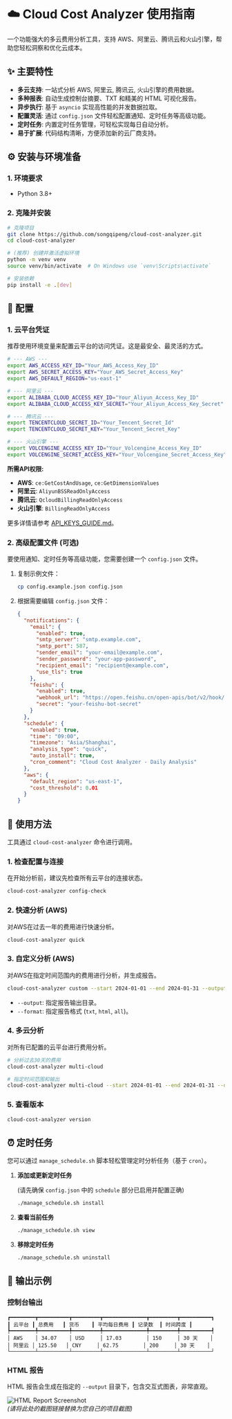 # ☁️ Cloud Cost Analyzer 使用指南

一个功能强大的多云费用分析工具，支持 AWS、阿里云、腾讯云和火山引擎，帮助您轻松洞察和优化云成本。

## ✨ 主要特性

- **多云支持**: 一站式分析 AWS, 阿里云, 腾讯云, 火山引擎的费用数据。
- **多种报表**: 自动生成控制台摘要、TXT 和精美的 HTML 可视化报告。
- **异步执行**: 基于 `asyncio` 实现高性能的并发数据拉取。
- **配置灵活**: 通过 `config.json` 文件轻松配置通知、定时任务等高级功能。
- **定时任务**: 内置定时任务管理，可轻松实现每日自动分析。
- **易于扩展**: 代码结构清晰，方便添加新的云厂商支持。

## ⚙️ 安装与环境准备

### 1. 环境要求

- Python 3.8+

### 2. 克隆并安装

```bash
# 克隆项目
git clone https://github.com/songqipeng/cloud-cost-analyzer.git
cd cloud-cost-analyzer

# (推荐) 创建并激活虚拟环境
python -m venv venv
source venv/bin/activate  # On Windows use `venv\Scripts\activate`

# 安装依赖
pip install -e .[dev]
```

## 🔑 配置

### 1. 云平台凭证

推荐使用环境变量来配置云平台的访问凭证。这是最安全、最灵活的方式。

```bash
# --- AWS ---
export AWS_ACCESS_KEY_ID="Your_AWS_Access_Key_ID"
export AWS_SECRET_ACCESS_KEY="Your_AWS_Secret_Access_Key"
export AWS_DEFAULT_REGION="us-east-1"

# --- 阿里云 ---
export ALIBABA_CLOUD_ACCESS_KEY_ID="Your_Aliyun_Access_Key_ID"
export ALIBABA_CLOUD_ACCESS_KEY_SECRET="Your_Aliyun_Access_Key_Secret"

# --- 腾讯云 ---
export TENCENTCLOUD_SECRET_ID="Your_Tencent_Secret_Id"
export TENCENTCLOUD_SECRET_KEY="Your_Tencent_Secret_Key"

# --- 火山引擎 ---
export VOLCENGINE_ACCESS_KEY_ID="Your_Volcengine_Access_Key_ID"
export VOLCENGINE_SECRET_ACCESS_KEY="Your_Volcengine_Secret_Access_Key"
```

**所需API权限:**
- **AWS**: `ce:GetCostAndUsage`, `ce:GetDimensionValues`
- **阿里云**: `AliyunBSSReadOnlyAccess`
- **腾讯云**: `QcloudBillingReadOnlyAccess`
- **火山引擎**: `BillingReadOnlyAccess`

更多详情请参考 [API_KEYS_GUIDE.md](./API_KEYS_GUIDE.md)。

### 2. 高级配置文件 (可选)

要使用通知、定时任务等高级功能，您需要创建一个 `config.json` 文件。

1.  复制示例文件：
    ```bash
    cp config.example.json config.json
    ```
2.  根据需要编辑 `config.json` 文件：

    ```json
    {
      "notifications": {
        "email": {
          "enabled": true,
          "smtp_server": "smtp.example.com",
          "smtp_port": 587,
          "sender_email": "your-email@example.com",
          "sender_password": "your-app-password",
          "recipient_email": "recipient@example.com",
          "use_tls": true
        },
        "feishu": {
          "enabled": true,
          "webhook_url": "https://open.feishu.cn/open-apis/bot/v2/hook/your-webhook-token",
          "secret": "your-feishu-bot-secret"
        }
      },
      "schedule": {
        "enabled": true,
        "time": "09:00",
        "timezone": "Asia/Shanghai",
        "analysis_type": "quick",
        "auto_install": true,
        "cron_comment": "Cloud Cost Analyzer - Daily Analysis"
      },
      "aws": {
        "default_region": "us-east-1",
        "cost_threshold": 0.01
      }
    }
    ```

## 🚀 使用方法

工具通过 `cloud-cost-analyzer` 命令进行调用。

### 1. 检查配置与连接

在开始分析前，建议先检查所有云平台的连接状态。

```bash
cloud-cost-analyzer config-check
```

### 2. 快速分析 (AWS)

对AWS在过去一年的费用进行快速分析。

```bash
cloud-cost-analyzer quick
```

### 3. 自定义分析 (AWS)

对AWS在指定时间范围内的费用进行分析，并生成报告。

```bash
cloud-cost-analyzer custom --start 2024-01-01 --end 2024-01-31 --output ./reports --format all
```

- `--output`: 指定报告输出目录。
- `--format`: 指定报告格式 (`txt`, `html`, `all`)。

### 4. 多云分析

对所有已配置的云平台进行费用分析。

```bash
# 分析过去30天的费用
cloud-cost-analyzer multi-cloud

# 指定时间范围和输出
cloud-cost-analyzer multi-cloud --start 2024-01-01 --end 2024-01-31 --output ./reports
```

### 5. 查看版本

```bash
cloud-cost-analyzer version
```

## ⏰ 定时任务

您可以通过 `manage_schedule.sh` 脚本轻松管理定时分析任务（基于 `cron`）。

1.  **添加或更新定时任务**

    (请先确保 `config.json` 中的 `schedule` 部分已启用并配置正确)

    ```bash
    ./manage_schedule.sh install
    ```

2.  **查看当前任务**

    ```bash
    ./manage_schedule.sh view
    ```

3.  **移除定时任务**

    ```bash
    ./manage_schedule.sh uninstall
    ```

## 📄 输出示例

### 控制台输出

```
┏━━━━━━━━┳━━━━━━━━━━┳━━━━━━━━━┳━━━━━━━━━━━━━━┳━━━━━━━━━┳━━━━━━━━━━┓
┃ 云平台 ┃ 总费用   ┃ 货币    ┃ 平均每日费用 ┃ 记录数  ┃ 时间跨度 ┃
┡━━━━━━━━╇━━━━━━━━━━╇━━━━━━━━━╇━━━━━━━━━━━━━━╇━━━━━━━━━╇━━━━━━━━━━┩
│ AWS    │ 34.07    │ USD     │ 17.03        │ 150     │ 30 天    │
│ 阿里云 │ 125.50   │ CNY     │ 62.75        │ 200     │ 30 天    │
└────────┴──────────┴─────────┴──────────────┴─────────┴──────────┘
```

### HTML 报告

HTML 报告会生成在指定的 `--output` 目录下，包含交互式图表，非常直观。

![HTML Report Screenshot](https://raw.githubusercontent.com/songqipeng/cloud-cost-analyzer/main/assets/report_screenshot.png)  
*(请将此处的截图链接替换为您自己的项目截图)*
